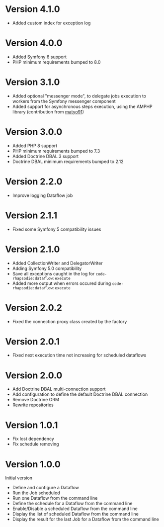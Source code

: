 # Version 4.1.0

* Added custom index for exception log

# Version 4.0.0

* Added Symfony 6 support
* PHP minimum requirements bumped to 8.0

# Version 3.1.0

* Added optional "messenger mode", to delegate jobs execution to workers from the Symfony messenger component
* Added support for asynchronous steps execution, using the AMPHP library (contribution from [matyo91](https://github.com/matyo91))

# Version 3.0.0

* Added PHP 8 support
* PHP minimum requirements bumped to 7.3
* Added Doctrine DBAL 3 support
* Doctrine DBAL minimum requirements bumped to 2.12

# Version 2.2.0

* Improve logging Dataflow job

# Version 2.1.1

* Fixed some Symfony 5 compatibility issues

# Version 2.1.0

* Added CollectionWriter and DelegatorWriter
* Adding Symfony 5.0 compatibility
* Save all exceptions caught in the log for `code-rhapsodie:dataflow:execute`
* Added more output when errors occured during `code-rhapsodie:dataflow:execute`

# Version 2.0.2

* Fixed the connection proxy class created by the factory

# Version 2.0.1

* Fixed next execution time not increasing for scheduled dataflows

# Version 2.0.0

* Add Doctrine DBAL multi-connection support
* Add configuration to define the default Doctrine DBAL connection
* Remove Doctrine ORM
* Rewrite repositories

# Version 1.0.1

* Fix lost dependency
* Fix schedule removing

# Version 1.0.0

Initial version

* Define and configure a Dataflow
* Run the Job scheduled
* Run one Dataflow from the command line
* Define the schedule for a Dataflow from the command line
* Enable/Disable a scheduled Dataflow from the command line
* Display the list of scheduled Dataflow from the command line
* Display the result for the last Job for a Dataflow from the command line
